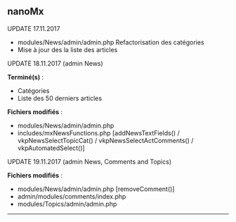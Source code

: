 nanoMx
-------------------
UPDATE 17.11.2017

- modules/News/admin/admin.php
Refactorisation des catégories
- Mise à jour des la liste des articles

UPDATE 18.11.2017 (admin News)

**Terminé(s)** :

- Catégories
- Liste des 50 derniers articles

**Fichiers modifiés** :

- modules/News/admin/admin.php
- includes/mxNewsFunctions.php 
[addNewsTextFields() / vkpNewsSelectTopicCat() / vkpNewsSelectActComments() / vkpAutomatedSelect()]

UPDATE 19.11.2017 (admin News, Comments and Topics)   

**Fichiers modifiés** :

- modules/News/admin/admin.php
[removeComment()]
- admin/modules/comments/index.php 
- modules/Topics/admin/admin.php
-------------------